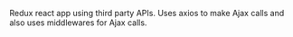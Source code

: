 Redux react app using third party APIs.  Uses axios to make Ajax calls
and also uses middlewares for Ajax calls.

